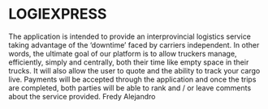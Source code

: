 # LOGIEXPRESS
The application is intended to provide an interprovincial logistics service taking advantage of the ‘downtime’ faced by carriers independent. In other words, the ultimate goal of our platform is to allow truckers manage, efficiently, simply and centrally, both their time like empty space in their trucks. It will also allow the user to quote and the ability to track your cargo live. Payments will be accepted through the application and once the trips are completed, both parties will be able to rank and / or leave comments about the service provided.
Fredy Alejandro